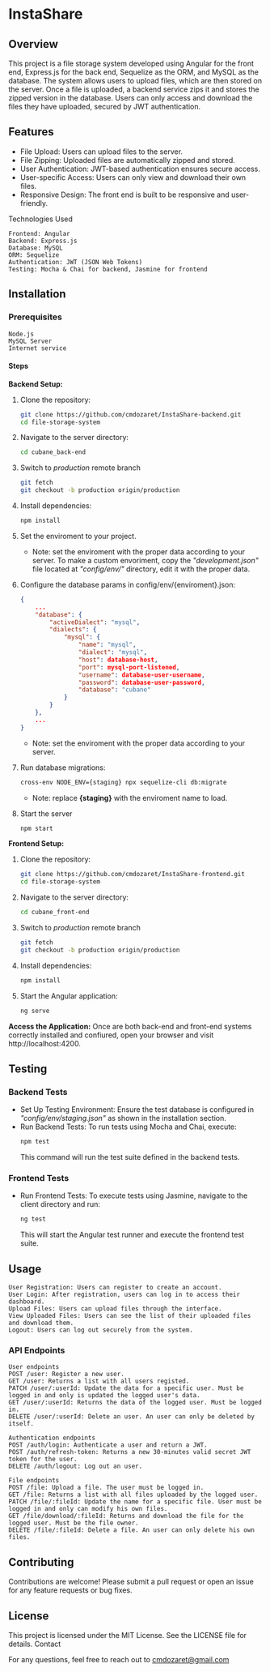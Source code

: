 # InstaShare

## Overview

This project is a file storage system developed using Angular for the front end, Express.js for the back end, Sequelize as the ORM, and MySQL as the database. The system allows users to upload files, which are then stored on the server. Once a file is uploaded, a backend service zips it and stores the zipped version in the database. Users can only access and download the files they have uploaded, secured by JWT authentication.

## Features

- File Upload: Users can upload files to the server.
- File Zipping: Uploaded files are automatically zipped and stored.
- User Authentication: JWT-based authentication ensures secure access.
- User-specific Access: Users can only view and download their own files.
- Responsive Design: The front end is built to be responsive and user-friendly.

Technologies Used

    Frontend: Angular
    Backend: Express.js
    Database: MySQL
    ORM: Sequelize
    Authentication: JWT (JSON Web Tokens)
    Testing: Mocha & Chai for backend, Jasmine for frontend

## Installation
### Prerequisites

    Node.js
    MySQL Server
    Internet service

#### Steps

**Backend Setup:**
1. Clone the repository:
   ```bash
   git clone https://github.com/cmdozaret/InstaShare-backend.git
   cd file-storage-system
   ```
2. Navigate to the server directory:
    ```bash
    cd cubane_back-end
    ```
3. Switch to *production* remote branch
    ```bash
    git fetch
    git checkout -b production origin/production
    ```
4. Install dependencies:
    ```bash
    npm install
    ```
5. Set the enviroment to your project.
    * Note: set the enviroment with the proper data according to your server. To make a custom envoriment, copy the *"development.json"* file located at *"config/env/"* directory, edit it with the proper data.
6. Configure the database params in config/env/{enviroment}.json:
    ```json
    {
        ...
        "database": {
            "activeDialect": "mysql",
            "dialects": {
                "mysql": {
                    "name": "mysql",
                    "dialect": "mysql",
                    "host": database-host,
                    "port": mysql-port-listened,
                    "username": database-user-username,
                    "password": database-user-password,
                    "database": "cubane"
                }
            }
        },
        ...
    }
    ```
    * Note: set the enviroment with the proper data according to your server.
    
7. Run database migrations:
    ```bash
    cross-env NODE_ENV={staging} npx sequelize-cli db:migrate
    ```
    * Note: replace **{staging}** with the enviroment name to load.
8. Start the server
    ```bash
    npm start
    ```

**Frontend Setup:**
1. Clone the repository:
   ```bash
   git clone https://github.com/cmdozaret/InstaShare-frontend.git
   cd file-storage-system
   ```
2. Navigate to the server directory:
    ```bash
    cd cubane_front-end
    ```
3. Switch to *production* remote branch
    ```bash
    git fetch
    git checkout -b production origin/production
    ```
4. Install dependencies:
    ```bash
    npm install
    ```
5. Start the Angular application:
    ```bash
    ng serve
    ```


**Access the Application:** 
Once are both back-end and front-end systems correctly installed and confiured, open your browser and visit http://localhost:4200.

## Testing
### Backend Tests
- Set Up Testing Environment:
Ensure the test database is configured in *"config/env/staging.json"* as shown in the installation section.
- Run Backend Tests:
    To run tests using Mocha and Chai, execute:
    ```bash
    npm test
    ```
    This command will run the test suite defined in the backend tests.

### Frontend Tests
- Run Frontend Tests:
    To execute tests using Jasmine, navigate to the client directory and run:
    ```bash
    ng test
    ```
    This will start the Angular test runner and execute the frontend test suite.

## Usage

    User Registration: Users can register to create an account.
    User Login: After registration, users can log in to access their dashboard.
    Upload Files: Users can upload files through the interface.
    View Uploaded Files: Users can see the list of their uploaded files and download them.
    Logout: Users can log out securely from the system.

### API Endpoints

    User endpoints
    POST /user: Register a new user.
    GET /user: Returns a list with all users registed.
    PATCH /user/:userId: Update the data for a specific user. Must be logged in and only is updated the logged user's data.
    GET /user/:userId: Returns the data of the logged user. Must be logged in.
    DELETE /user/:userId: Delete an user. An user can only be deleted by itself.
    
    Authentication endpoints
    POST /auth/login: Authenticate a user and return a JWT.
    POST /auth/refresh-token: Returns a new 30-minutes valid secret JWT token for the user.
    DELETE /auth/logout: Log out an user.
    
    File endpoints
    POST /file: Upload a file. The user must be logged in.
    GET /file: Returns a list with all files uploaded by the logged user.
    PATCH /file/:fileId: Update the name for a specific file. User must be logged in and only can modify his own files.
    GET /file/download/:fileId: Returns and download the file for the logged user. Must be the file owner.
    DELETE /file/:fileId: Delete a file. An user can only delete his own files.

## Contributing
Contributions are welcome! Please submit a pull request or open an issue for any feature requests or bug fixes.

## License
This project is licensed under the MIT License. See the LICENSE file for details.
Contact

For any questions, feel free to reach out to cmdozaret@gmail.com